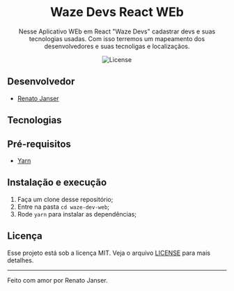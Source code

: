 <h1 align="center">
  Waze Devs React WEb
</h1>

<p align="center">
Nesse Aplicativo WEb em React "Waze Devs" cadastrar devs e suas tecnologias usadas. Com isso terremos um mapeamento dos desenvolvedores e suas tecnoligas e localizaçãos.
</p>

<p align="center">
  <img alt="License" src="https://img.shields.io/badge/license-MIT-%2304D361">
</p>


## Desenvolvedor 

- [Renato Janser](https://github.com/renatojanser)


## Tecnologias


## Pré-requisitos

- [Yarn](https://yarnpkg.com/pt-BR/docs/install)


## Instalação e execução

1. Faça um clone desse repositório;
2. Entre na pasta `cd waze-dev-web`;
3. Rode `yarn` para instalar as dependências;

## Licença

Esse projeto está sob a licença MIT. Veja o arquivo [LICENSE](LICENSE.md) para mais detalhes.

---

Feito com amor por Renato Janser. 